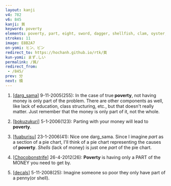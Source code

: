 ```yaml
---
layout: kanji
v4: 782
v6: 845
kanji: 貧
keyword: poverty
elements: poverty, part, eight, sword, dagger, shellfish, clam, oyster, eye, animal legs, eight
strokes: 11
image: E8B2A7
on-yomi: ヒン、ビン
redirect_to: https://hochanh.github.io/rtk/貧
kun-yomi: まず.しい
permalink: /貧/
redirect_from:
 - /845/
prev: 分
next: 頒
---
```


1) [<a href="http://kanji.koohii.com/profile/darg_sama">darg_sama</a>] 9-11-2005(255): In the case of true<strong> poverty</strong>, not having money is only part of the problem. There are other components as well, like lack of education, class structuring, etc., but that doesn&#039;t really matter. Just remember that the money is only part of it, not the whole.

2) [<a href="http://kanji.koohii.com/profile/bokuzukuri">bokuzukuri</a>] 5-1-2006(123): Parting with your money will lead to<strong> poverty</strong>.

3) [<a href="http://kanji.koohii.com/profile/fuaburisu">fuaburisu</a>] 23-1-2006(41): Nice one darg_sama. Since I imagine <em>part</em> as a section of a pie chart, I&#039;ll think of a pie chart representing the causes of<strong> poverty</strong>. <em>Shells</em> (lack of money) is just one <em>part</em> of the pie chart.

4) [<a href="http://kanji.koohii.com/profile/Chocobonstrife">Chocobonstrife</a>] 26-4-2012(26): <strong>Poverty</strong> is having only a PART of the MONEY you need to get by.

5) [<a href="http://kanji.koohii.com/profile/decals">decals</a>] 5-11-2008(25): Imagine someone so poor they only have part of a penny(or shell).

